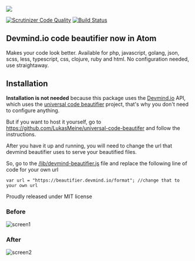 ![](https://cloud.githubusercontent.com/assets/20716798/19286874/c1c9d9ca-8fd5-11e6-93da-ab5dcfb6d6dc.png)


[![Scrutinizer Code Quality](https://scrutinizer-ci.com/g/LukasMeine/devmind-beautifier/badges/quality-score.png?b=master)](https://scrutinizer-ci.com/g/LukasMeine/devmind-beautifier/?branch=master)
[![Build Status](https://scrutinizer-ci.com/g/LukasMeine/devmind-beautifier/badges/build.png?b=master)](https://scrutinizer-ci.com/g/LukasMeine/devmind-beautifier/build-status/master)

## Devmind.io code beautifier now in Atom

Makes your code look better. Available for php, javascript, golang, json, scss, less, typescript, css, clojure, ruby and html. No configuration needed, use straightaway.

## Installation

**Installation is not needed** because this package uses the [Devmind.io](https://devmind.io) API, which uses the [universal code beautifier](https://github.com/LukasMeine/universal-code-beautifer) project, that's why you don't need to configure anything.

But if you want to host it yourself, go to https://github.com/LukasMeine/universal-code-beautifer and follow the instructions.

After you have it up and running, you will need to change the url that devmind beautifier uses to serve your beautified files.

So, go to the [/lib/devmind-beautifier.js](/lib/devmind-beautifier.js) file and replace the following line of code for your own url

```
var url = "https://beautifier.devmind.io/format"; //change that to your own url
```

Proudly released under MIT license

### Before
![screen1](https://cloud.githubusercontent.com/assets/20716798/19285847/ff876b82-8fd1-11e6-8cca-c2cc767f99a8.png)

### After
![screen2](https://cloud.githubusercontent.com/assets/20716798/19285848/ff8ae9d8-8fd1-11e6-804c-12e8d7a06ddc.png)
